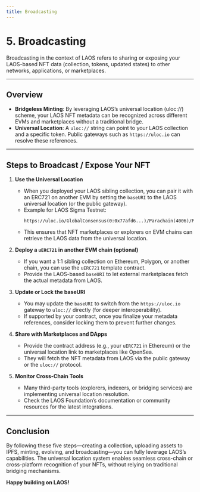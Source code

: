 ```yaml
---
title: Broadcasting
---
```


<!--
File 5: broadcasting.md
-->

# 5. Broadcasting

Broadcasting in the context of LAOS refers to sharing or exposing your LAOS-based NFT data (collection, tokens, updated states) to other networks, applications, or marketplaces.

---

## Overview

- **Bridgeless Minting**: By leveraging LAOS’s universal location (uloc://) scheme, your LAOS NFT metadata can be recognized across different EVMs and marketplaces without a traditional bridge.
- **Universal Location**: A `uloc://` string can point to your LAOS collection and a specific token. Public gateways such as `https://uloc.io` can resolve these references.

---

## Steps to Broadcast / Expose Your NFT

1. **Use the Universal Location**

   - When you deployed your LAOS sibling collection, you can pair it with an ERC721 on another EVM by setting the `baseURI` to the LAOS universal location (or the public gateway).
   - Example for LAOS Sigma Testnet:
     ```
     https://uloc.io/GlobalConsensus(0:0x77afd6...)/Parachain(4006)/PalletInstance(51)/AccountKey20(0xYOUR_COLLECTION_ADDRESS)/
     ```
   - This ensures that NFT marketplaces or explorers on EVM chains can retrieve the LAOS data from the universal location.

2. **Deploy a `uERC721` in another EVM chain (optional)**

   - If you want a 1:1 sibling collection on Ethereum, Polygon, or another chain, you can use the `uERC721` template contract.
   - Provide the LAOS-based `baseURI` to let external marketplaces fetch the actual metadata from LAOS.

3. **Update or Lock the baseURI**

   - You may update the `baseURI` to switch from the `https://uloc.io` gateway to `uloc://` directly (for deeper interoperability).
   - If supported by your contract, once you finalize your metadata references, consider locking them to prevent further changes.

4. **Share with Marketplaces and DApps**

   - Provide the contract address (e.g., your `uERC721` in Ethereum) or the universal location link to marketplaces like OpenSea.
   - They will fetch the NFT metadata from LAOS via the public gateway or the `uloc://` protocol.

5. **Monitor Cross-Chain Tools**
   - Many third-party tools (explorers, indexers, or bridging services) are implementing universal location resolution.
   - Check the LAOS Foundation’s documentation or community resources for the latest integrations.

---

## Conclusion

By following these five steps—creating a collection, uploading assets to IPFS, minting, evolving, and broadcasting—you can fully leverage LAOS’s capabilities. The universal location system enables seamless cross-chain or cross-platform recognition of your NFTs, without relying on traditional bridging mechanisms.

**Happy building on LAOS!**
